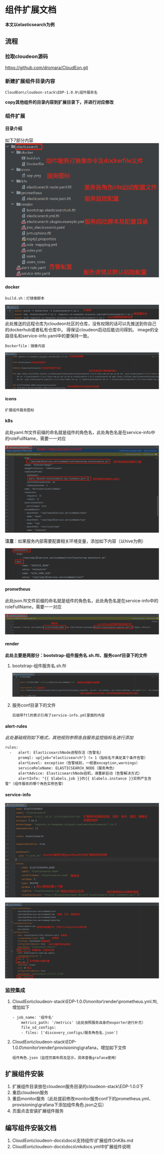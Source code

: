 # 组件扩展文档

**本文以elasticsearch为例**

## 流程

### 拉取cloudeon源码

https://github.com/dromara/CloudEon.git

### 新建扩展组件目录内容

```shell
CloudEon\cloudeon-stack\EDP-1.0.0\组件服务名
```

**copy其他组件的目录内容到扩展目录下，并进行对应修改**

### 组件扩展

#### 目录介绍

如下7部分内容
![目录介绍](images/目录介绍.png)

#### docker

```shell
build.sh：打镜像脚本
```

![build.sh](images/build.sh.png)
此处推送的远程仓库为cloudeon社区的仓库，没有权限的话可以先推送到你自己的dockerhub或者私有仓库中。
得保证cloudeon启动后能访问得到。
image的全路径名和service-info.yaml中的要保持一致。
```
Dockerfile：镜像内容
```

![dockerfile](images/dockerfile.png)

#### icons

```shell
扩展组件服务图标
```

#### k8s

此处yaml.ftl文件前缀的命名就是组件的角色名，此处角色名是在service-info中的roleFullName，需要一一对应

![k8s](images/k8s-1.png)

**注意**：如果服务内部需要配置相关环境变量，添加如下内容（以hive为例）

![k8s-2](images/k8s-2.png)

#### prometheus

此处json.ftl文件前缀的命名就是组件的角色名，此处角色名是在service-info中的roleFullName，需要一一对应

![prometheus](images/prometheus.png)

#### render

**此处主要是两部分：bootstrap-组件服务名.sh.ftl、服务conf目录下的文件**

1. bootstrap-组件服务名.sh.ftl

   ![render](images/render.png)

2. 服务conf目录下的文件

   ```shell
   后缀带ftl的表示引用了service-info.yml里面的内容
   ```

#### alert-rules

*此处基础规则如下格式，其他规则参照各自服务监控指标名进行添加*

```shell
rules:
  -   alert: ElasticsearchNode进程存活（告警名）
      promql: up{job="elasticsearch"} != 1（指标名不满足某个条件告警）
      alertLevel: exception（告警级别，一般是exception,warnings）
      serviceRoleName: ELASTICSEARCH_NODE（服务角色）
      alertAdvice: ElasticsearchNode宕机，请重新启动（告警解决方式）
      alertInfo: "{{ $labels.job }}的{{ $labels.instance }}实例产生告警"（组件服务的哪个角色实例告警）
```

#### service-info

![service-info-1](images/service-info-1.png)

![service-info-2](images/service-info-2.png)

### 监控集成

1. CloudEon\cloudeon-stack\EDP-1.0.0\monitor\render\prometheus.yml.ftl,增加如下

   ```shell
   - job_name: '组件名'
       metrics_path: '/metrics'（此处按照服务自身的exporter进行补充）
       file_sd_configs:
       - files: ['discovery_configs/服务角色名.json']
   ```

2. CloudEon\cloudeon-stack\EDP-1.0.0\monitor\render\provisioning\grafana，增加如下文件

   ```shell
   组件角色.json（监控页面布局及显示，具体查看grafana使用）
   ```

## 扩展组件安装

1. 扩展组件目录放在cloudeon服务目录的cloudeon-stack\EDP-1.0.0下
2. 重启cloudeon服务
3. 重启monitor服务（此处提前修改monitor服务conf下的prometheus.yml、provisioning\grafana下添加组件角色.json之后）
4. 页面点击安装扩展组件服务

## 编写组件安装文档

1. CloudEon\cloudeon-docs\docs\支持组件\扩展组件OnK8s.md
2. CloudEon\cloudeon-docs\docs\mkdocs.yml中扩展组件说明
